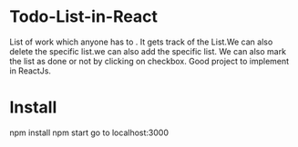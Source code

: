# Todo-List-in-React
List of work which anyone has to . It gets track of the List.We can also delete the specific list.we can also add the specific list.
We can also mark the list as done or not by clicking on checkbox.
Good project to implement in ReactJs.
# Install
npm install
npm start
go to localhost:3000
